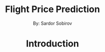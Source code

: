 <style>
    body {
        text-align: center;
    }
</style>
# Flight Price Prediction
By: Sardor Sobirov

# Introduction
